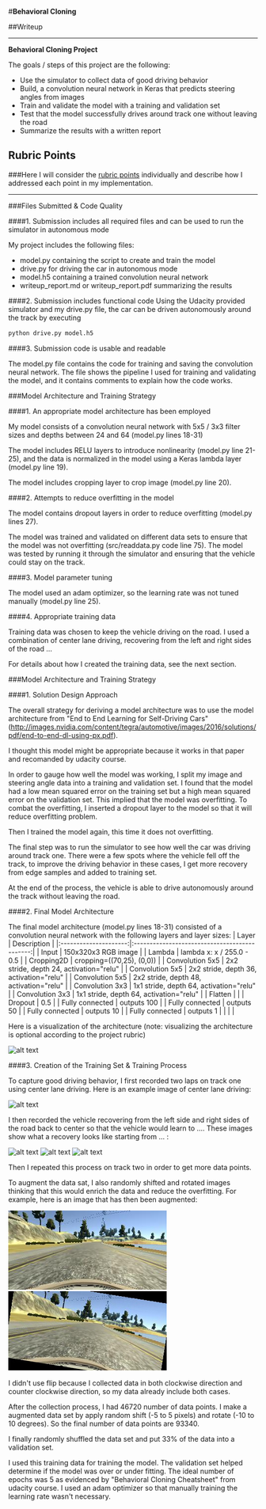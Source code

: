 #**Behavioral Cloning** 

##Writeup

---

**Behavioral Cloning Project**

The goals / steps of this project are the following:
* Use the simulator to collect data of good driving behavior
* Build, a convolution neural network in Keras that predicts steering angles from images
* Train and validate the model with a training and validation set
* Test that the model successfully drives around track one without leaving the road
* Summarize the results with a written report


[//]: # (Image References)

[image1]: ./examples/placeholder.png "Model Visualization"
[image2]: ./examples/placeholder.png "Grayscaling"
[image3]: ./examples/placeholder_small.png "Recovery Image"
[image4]: ./examples/placeholder_small.png "Recovery Image"
[image5]: ./examples/placeholder_small.png "Recovery Image"
[image6]: ./examples/normal.jpg "Normal Image"
[image7]: ./examples/jitter.jpg "Jittered Image"

## Rubric Points
###Here I will consider the [rubric points](https://review.udacity.com/#!/rubrics/432/view) individually and describe how I addressed each point in my implementation.  

---
###Files Submitted & Code Quality

####1. Submission includes all required files and can be used to run the simulator in autonomous mode

My project includes the following files:
* model.py containing the script to create and train the model
* drive.py for driving the car in autonomous mode
* model.h5 containing a trained convolution neural network 
* writeup_report.md or writeup_report.pdf summarizing the results

####2. Submission includes functional code
Using the Udacity provided simulator and my drive.py file, the car can be driven autonomously around the track by executing 
```sh
python drive.py model.h5
```

####3. Submission code is usable and readable

The model.py file contains the code for training and saving the convolution neural network. The file shows the pipeline I used for training and validating the model, and it contains comments to explain how the code works.

###Model Architecture and Training Strategy

####1. An appropriate model architecture has been employed

My model consists of a convolution neural network with 5x5 / 3x3 filter sizes and depths between 24 and 64 (model.py lines 18-31) 

The model includes RELU layers to introduce nonlinearity (model.py line 21-25), and the data is normalized in the model using a Keras lambda layer (model.py line 19). 

The model includes cropping layer to crop image (model.py line 20).

####2. Attempts to reduce overfitting in the model

The model contains dropout layers in order to reduce overfitting (model.py lines 27). 

The model was trained and validated on different data sets to ensure that the model was not overfitting (src/readdata.py code line 75). The model was tested by running it through the simulator and ensuring that the vehicle could stay on the track.

####3. Model parameter tuning

The model used an adam optimizer, so the learning rate was not tuned manually (model.py line 25).

####4. Appropriate training data

Training data was chosen to keep the vehicle driving on the road. I used a combination of center lane driving, recovering from the left and right sides of the road ... 

For details about how I created the training data, see the next section. 

###Model Architecture and Training Strategy

####1. Solution Design Approach

The overall strategy for deriving a model architecture was to use the model architecture from "End to End Learning for Self-Driving Cars" (http://images.nvidia.com/content/tegra/automotive/images/2016/solutions/pdf/end-to-end-dl-using-px.pdf).

I thought this model might be appropriate because it works in that paper and recomanded by udacity course.

In order to gauge how well the model was working, I split my image and steering angle data into a training and validation set. 
I found that the model had a low mean squared error on the training set but a high mean squared error on the validation set. This implied that the model was overfitting. 
To combat the overfitting, I inserted a dropout layer to the model so that it will reduce overfitting problem.

Then I trained the model again, this time it does not overfitting.

The final step was to run the simulator to see how well the car was driving around track one. There were a few spots where the vehicle fell off the track, to improve the driving behavior in these cases, I get more recovery from edge samples and added to training set.

At the end of the process, the vehicle is able to drive autonomously around the track without leaving the road.

####2. Final Model Architecture

The final model architecture (model.py lines 18-31) consisted of a convolution neural network with the following layers and layer sizes:
| Layer         		|     Description	        					| 
|:---------------------:|:---------------------------------------------:| 
| Input         		| 150x320x3 RGB image   							| 
| Lambda         		| lambda x: x / 255.0 - 0.5   							| 
| Cropping2D         		| cropping=((70,25), (0,0))   							| 
| Convolution 5x5     	| 2x2 stride, depth 24, activation="relu" |
| Convolution 5x5     	| 2x2 stride, depth 36, activation="relu" |
| Convolution 5x5     	| 2x2 stride, depth 48, activation="relu" |
| Convolution 3x3     	| 1x1 stride, depth 64, activation="relu" |
| Convolution 3x3     	| 1x1 stride, depth 64, activation="relu" |
| Flatten				|									|
| Dropout				| 0.5											|
| Fully connected		| outputs 100  					|
| Fully connected		| outputs 50  						|
| Fully connected		| outputs 10  						|
| Fully connected		| outputs 1  						|
|						|												|
 

Here is a visualization of the architecture (note: visualizing the architecture is optional according to the project rubric)

![alt text][image1]

####3. Creation of the Training Set & Training Process

To capture good driving behavior, I first recorded two laps on track one using center lane driving. Here is an example image of center lane driving:

![alt text][image2]

I then recorded the vehicle recovering from the left side and right sides of the road back to center so that the vehicle would learn to .... These images show what a recovery looks like starting from ... :

![alt text][image3]
![alt text][image4]
![alt text][image5]

Then I repeated this process on track two in order to get more data points.

To augment the data sat, I also randomly shifted and rotated images thinking that this would enrich the data and reduce the overfitting. For example, here is an image that has then been augmented:

![alt text][image6]
![alt text][image7]

I didn't use flip because I collected data in both clockwise direction and counter clockwise direction, so my data already include both cases.

After the collection process, I had 46720 number of data points. 
I make a augmented data set by apply random shift (-5 to 5 pixels) and rotate (-10 to 10 degrees).
So the final number of data points are 93340.

I finally randomly shuffled the data set and put 33% of the data into a validation set. 

I used this training data for training the model. The validation set helped determine if the model was over or under fitting. The ideal number of epochs was 5 as evidenced by "Behavioral Cloning Cheatsheet" from udacity course. I used an adam optimizer so that manually training the learning rate wasn't necessary.
